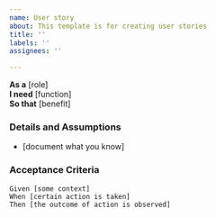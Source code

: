 ```yaml
---
name: User story
about: This template is for creating user stories
title: ''
labels: ''
assignees: ''

---
```


**As a** [role]   
**I need** [function]  
**So that** [benefit]  
  
### Details and Assumptions
* [document what you know]
  
### Acceptance Criteria  
  
```gherkin
Given [some context]
When [certain action is taken]
Then [the outcome of action is observed]
 ```
